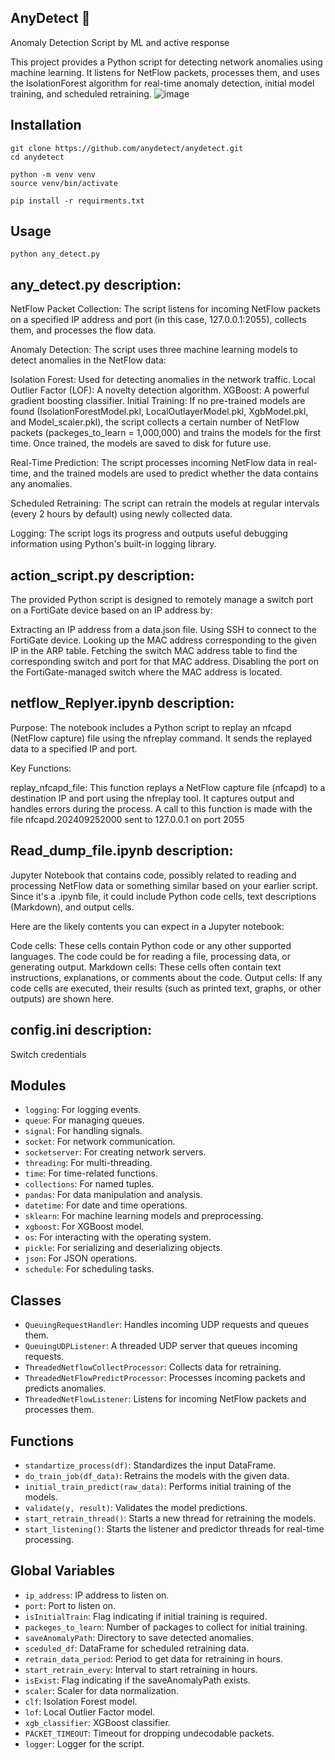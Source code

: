 ## AnyDetect 👋
Anomaly Detection Script by ML and active response

This project provides a Python script for detecting network anomalies using machine learning. It listens for NetFlow packets, processes them, and uses the IsolationForest algorithm for real-time anomaly detection, initial model training, and scheduled retraining.
![image](https://github.com/user-attachments/assets/80000faa-7a1c-45a2-81d7-115cba9f0a5d)

## Installation
```
git clone https://github.com/anydetect/anydetect.git
cd anydetect

python -m venv venv
source venv/bin/activate

pip install -r requirments.txt
```

## Usage
```
python any_detect.py
```

## any_detect.py description:

NetFlow Packet Collection: The script listens for incoming NetFlow packets on a specified IP address and port (in this case, 127.0.0.1:2055), collects them, and processes the flow data.

Anomaly Detection: The script uses three machine learning models to detect anomalies in the NetFlow data:

Isolation Forest: Used for detecting anomalies in the network traffic.
Local Outlier Factor (LOF): A novelty detection algorithm.
XGBoost: A powerful gradient boosting classifier.
Initial Training: If no pre-trained models are found (IsolationForestModel.pkl, LocalOutlayerModel.pkl, XgbModel.pkl, and Model_scaler.pkl), the script collects a certain number of NetFlow packets (packeges_to_learn = 1,000,000) and trains the models for the first time. Once trained, the models are saved to disk for future use.

Real-Time Prediction: The script processes incoming NetFlow data in real-time, and the trained models are used to predict whether the data contains any anomalies.

Scheduled Retraining: The script can retrain the models at regular intervals (every 2 hours by default) using newly collected data.

Logging: The script logs its progress and outputs useful debugging information using Python's built-in logging library.


## action_script.py description:

The provided Python script is designed to remotely manage a switch port on a FortiGate device based on an IP address by:

Extracting an IP address from a data.json file.
Using SSH to connect to the FortiGate device.
Looking up the MAC address corresponding to the given IP in the ARP table.
Fetching the switch MAC address table to find the corresponding switch and port for that MAC address.
Disabling the port on the FortiGate-managed switch where the MAC address is located.

## netflow_Replyer.ipynb  description:
Purpose: The notebook includes a Python script to replay an nfcapd (NetFlow capture) file using the nfreplay command. It sends the replayed data to a specified IP and port.

Key Functions:

replay_nfcapd_file: This function replays a NetFlow capture file (nfcapd) to a destination IP and port using the nfreplay tool. It captures output and handles errors during the process.
A call to this function is made with the file nfcapd.202409252000 sent to 127.0.0.1 on port 2055

##  Read_dump_file.ipynb description:

Jupyter Notebook that contains code, possibly related to reading and processing NetFlow data or something similar based on your earlier script. Since it's a .ipynb file, it could include Python code cells, text descriptions (Markdown), and output cells.

Here are the likely contents you can expect in a Jupyter notebook:

Code cells: These cells contain Python code or any other supported languages. The code could be for reading a file, processing data, or generating output.
Markdown cells: These cells often contain text instructions, explanations, or comments about the code.
Output cells: If any code cells are executed, their results (such as printed text, graphs, or other outputs) are shown here.


## config.ini description:

Switch credentials 


## Modules

- `logging`: For logging events.
- `queue`: For managing queues.
- `signal`: For handling signals.
- `socket`: For network communication.
- `socketserver`: For creating network servers.
- `threading`: For multi-threading.
- `time`: For time-related functions.
- `collections`: For named tuples.
- `pandas`: For data manipulation and analysis.
- `datetime`: For date and time operations.
- `sklearn`: For machine learning models and preprocessing.
- `xgboost`: For XGBoost model.
- `os`: For interacting with the operating system.
- `pickle`: For serializing and deserializing objects.
- `json`: For JSON operations.
- `schedule`: For scheduling tasks.

## Classes

- `QueuingRequestHandler`: Handles incoming UDP requests and queues them.
- `QueuingUDPListener`: A threaded UDP server that queues incoming requests.
- `ThreadedNetflowCollectProcessor`: Collects data for retraining.
- `ThreadedNetFlowPredictProcessor`: Processes incoming packets and predicts anomalies.
- `ThreadedNetFlowListener`: Listens for incoming NetFlow packets and processes them.

## Functions

- `standartize_process(df)`: Standardizes the input DataFrame.
- `do_train_job(df_data)`: Retrains the models with the given data.
- `initial_train_predict(raw_data)`: Performs initial training of the models.
- `validate(y, result)`: Validates the model predictions.
- `start_retrain_thread()`: Starts a new thread for retraining the models.
- `start_listening()`: Starts the listener and predictor threads for real-time processing.

## Global Variables

- `ip_address`: IP address to listen on.
- `port`: Port to listen on.
- `isInitialTrain`: Flag indicating if initial training is required.
- `packeges_to_learn`: Number of packages to collect for initial training.
- `saveAnomalyPath`: Directory to save detected anomalies.
- `sceduled_df`: DataFrame for scheduled retraining data.
- `retrain_data_period`: Period to get data for retraining in hours.
- `start_retrain_every`: Interval to start retraining in hours.
- `isExist`: Flag indicating if the saveAnomalyPath exists.
- `scaler`: Scaler for data normalization.
- `clf`: Isolation Forest model.
- `lof`: Local Outlier Factor model.
- `xgb_classifier`: XGBoost classifier.
- `PACKET_TIMEOUT`: Timeout for dropping undecodable packets.
- `logger`: Logger for the script.

